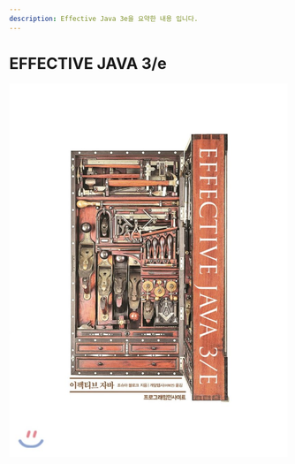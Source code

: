 ```yaml
---
description: Effective Java 3e을 요약한 내용 입니다.
---
```


# EFFECTIVE JAVA 3/e

![](../../../.gitbook/assets/800x0-1.jpg)

